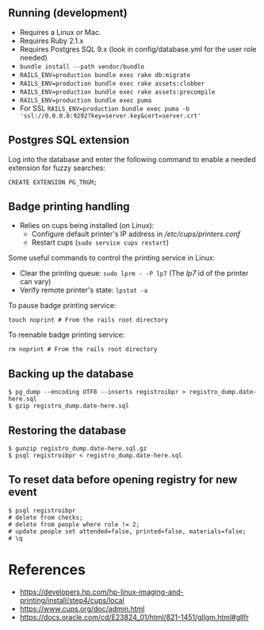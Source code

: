 ## Running (development)

* Requires a Linux or Mac.
* Requires Ruby 2.1.x
* Requires Postgres SQL 9.x (look in config/database.yml for the user role needed)
* `bundle install --path vendor/bundle`
* `RAILS_ENV=production bundle exec rake db:migrate`
* `RAILS_ENV=production bundle exec rake assets:clobber`
* `RAILS_ENV=production bundle exec rake assets:precompile`
* `RAILS_ENV=production bundle exec puma`
* For SSL `RAILS_ENV=production bundle exec puma -b 'ssl://0.0.0.0:9292?key=server.key&cert=server.crt'`

## Postgres SQL extension

Log into the database and enter the following command to enable a needed extension for fuzzy searches:

    CREATE EXTENSION PG_TRGM;

## Badge printing handling

* Relies on cups being installed (on Linux):
  * Configure default printer's IP address in _/etc/cups/printers.conf_
  * Restart cups (`sudo service cups restart`)

Some useful commands to control the printing service in Linux:
* Clear the printing queue: `sudo lprm - -P lp7` (The _lp7_ id of the printer can vary)
* Verify remote printer's state: `lpstat -a`

To pause badge printing service:

    touch noprint # From the rails root directory

To reenable badge printing service:

    rm noprint # From the rails root directory

## Backing up the database

```
$ pg_dump --encoding UTF8 --inserts registroibpr > registro_dump.date-here.sql
$ gzip registro_dump.date-here.sql
```

## Restoring the database

```
$ gunzip registro_dump.date-here.sql.gz
$ psql registroibpr < registro_dump.date-here.sql
```

## To reset data before opening registry for new event
```
$ psql registroibpr
# delete from checks;
# delete from people where role != 2;
# update people set attended=false, printed=false, materials=false;
# \q
```

# References

* https://developers.hp.com/hp-linux-imaging-and-printing/install/step4/cups/local
* https://www.cups.org/doc/admin.html
* https://docs.oracle.com/cd/E23824_01/html/821-1451/gllgm.html#gllfr